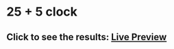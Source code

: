 # 25 + 5 clock

## Click to see the results: [Live Preview](https://devtahaz.github.io/25-5-clock/)
